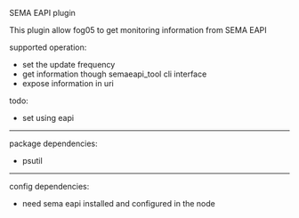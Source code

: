 SEMA EAPI plugin

This plugin allow fog05 to get monitoring information from SEMA EAPI

supported operation:
- set the update frequency
- get information though semaeapi_tool cli interface
- expose information in uri

todo:

- set using eapi


---
package dependencies:

- psutil
---


config dependencies:

- need sema eapi installed and configured in the node